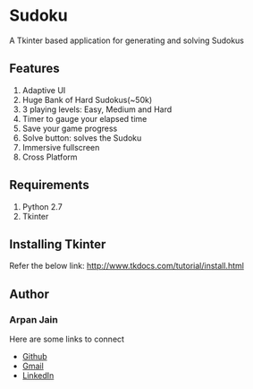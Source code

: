 # Sudoku
A Tkinter based application for generating and solving Sudokus

## Features
1. Adaptive UI
2. Huge Bank of Hard Sudokus(~50k)
3. 3 playing levels: Easy, Medium and Hard
4. Timer to gauge your elapsed time 
5. Save your game progress
6. Solve button: solves the Sudoku
7. Immersive fullscreen
8. Cross Platform

## Requirements
1. Python 2.7
2. Tkinter

## Installing Tkinter
Refer the below link:
http://www.tkdocs.com/tutorial/install.html

## Author
### Arpan Jain
Here are some links to connect
* [Github](https://github.com/arpanjain97)  
* [Gmail](mailto://arpanjain97@gmail.com)  
* [LinkedIn](https://www.linkedin.com/in/arpan-jain-02904313b) 
